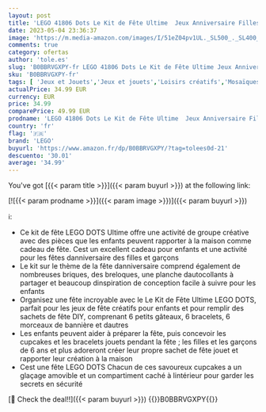 ```yaml
---
layout: post
title: 'LEGO 41806 Dots Le Kit de Fête Ultime  Jeux Anniversaire Filles et Garçons  Sachets de Fête  avec Cupcakes  Jouets Bracelets et Guirlandes  Décoration  Cadeau Enfants'
date: 2023-05-04 23:36:37
image: 'https://m.media-amazon.com/images/I/51eZ04pv1UL._SL500_._SL400_.jpg'
comments: true
category: ofertas
author: 'tole.es'
slug: 'B0BBRVGXPY-fr LEGO 41806 Dots Le Kit de Fête Ultime Jeux Anniversaire...'
sku: 'B0BBRVGXPY-fr'
tags: [ 'Jeux et Jouets','Jeux et jouets','Loisirs créatifs','Mosaïques','lego','🇫🇷', ]
actualPrice: 34.99 EUR
currency: EUR
price: 34.99
comparePrice: 49.99 EUR
prodname: 'LEGO 41806 Dots Le Kit de Fête Ultime  Jeux Anniversaire Filles et Garçons  Sachets de Fête  avec Cupcakes  Jouets Bracelets et Guirlandes  Décoration  Cadeau Enfants'
country: 'fr'
flag: '🇫🇷'
brand: 'LEGO'
buyurl: 'https://www.amazon.fr/dp/B0BBRVGXPY/?tag=tolees0d-21'
descuento: '30.01'
average: '34.99'
---
```


You've got [{{< param title >}}]({{< param buyurl >}}) at the following link:

[![{{< param prodname >}}]({{< param image >}})]({{< param buyurl >}})

ℹ️:

- Ce kit de fête LEGO DOTS Ultime offre une activité de groupe créative avec des pièces que les enfants peuvent rapporter à la maison comme cadeau de fête. Cest un excellent cadeau pour enfants et une activité pour les fêtes danniversaire des filles et garçons
- Le kit sur le thème de la fête danniversaire comprend également de nombreuses briques, des breloques, une planche dautocollants à partager et beaucoup dinspiration de conception facile à suivre pour les enfants
- Organisez une fête incroyable avec le Le Kit de Fête Ultime LEGO DOTS, parfait pour les jeux de fête créatifs pour enfants et pour remplir des sachets de fête DIY, comprenant 6 petits gâteaux, 6 bracelets, 6 morceaux de bannière et dautres
- Les enfants peuvent aider à préparer la fête, puis concevoir les cupcakes et les bracelets jouets pendant la fête ; les filles et les garçons de 6 ans et plus adoreront créer leur propre sachet de fête jouet et rapporter leur création à la maison
- Cest une fête LEGO DOTS Chacun de ces savoureux cupcakes a un glaçage amovible et un compartiment caché à lintérieur pour garder les secrets en sécurité

[🛒 Check the deal!!]({{< param buyurl >}})
{{<world>}}B0BBRVGXPY{{</world>}}
